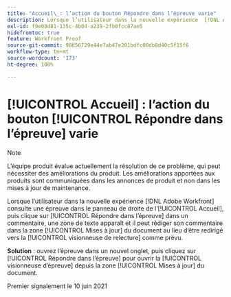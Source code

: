 ```yaml
---
title: "Accueil\_: l’action du bouton Répondre dans l’épreuve varie"
description: Lorsque l’utilisateur dans la nouvelle expérience  [!DNL Adobe Workfront]  consulte une épreuve dans le panneau de droite de l’[!UICONTROL Accueil], puis clique sur [!UICONTROL Répondre dans l’épreuve] dans un commentaire, une zone de texte apparaît et il peut rédiger son commentaire dans la zone [!UICONTROL Mises à jour du document] au lieu d’être redirigé vers la visionneuse de relecture comme prévu.
exl-id: f9e08d81-135c-4b04-a239-2fb0fcc87ae5
hidefromtoc: true
feature: Workfront Proof
source-git-commit: 98d56729e44e7ab47e201bdfc00db8d40c5f15f6
workflow-type: tm+mt
source-wordcount: '173'
ht-degree: 100%

---
```


# [!UICONTROL Accueil] : l’action du bouton [!UICONTROL Répondre dans l’épreuve] varie

<!--Converted to story-->

>[!NOTE]
>
>L’équipe produit évalue actuellement la résolution de ce problème, qui peut nécessiter des améliorations du produit. Les améliorations apportées aux produits sont communiquées dans les annonces de produit et non dans les mises à jour de maintenance.

Lorsque l’utilisateur dans la nouvelle expérience [!DNL Adobe Workfront] consulte une épreuve dans le panneau de droite de l’[!UICONTROL Accueil], puis clique sur [!UICONTROL Répondre dans l’épreuve] dans un commentaire, une zone de texte apparaît et il peut rédiger son commentaire dans la zone [!UICONTROL Mises à jour] du document au lieu d’être redirigé vers la [!UICONTROL visionneuse de relecture] comme prévu.

**Solution** : ouvrez l’épreuve dans un nouvel onglet, puis cliquez sur [!UICONTROL Répondre dans l’épreuve] pour ouvrir la [!UICONTROL visionneuse d’épreuve] depuis la zone [!UICONTROL Mises à jour] du document.

Premier signalement le 10 juin 2021
